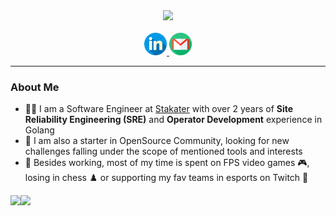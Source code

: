 <div id="header" align="center">
  <img src="https://media.giphy.com/media/CrFLL3CnRpw5ddlBMm/giphy.gif" width="200"/>
</div>

<div id="badges" style="margin:0 auto;" align="center">

  <div style="width:100%;">
    <img src="https://komarev.com/ghpvc/?username=MuneebAijaz&style=flat-square&color=blue" alt="" style="width:120px;"/>
  </div>
  <div style="width:100%;">
  <a href="https://www.linkedin.com/in/muneeb-aijaz/">
    <img src="./images/linkedin.png" alt="LinkedIn Badge" style="width:36px;height:36px;"/>
  </a>
  <a href="mailto:muneebaijaz11@gmail.com">
    <img src="./images/email.png" alt="Youtube Badge" style="width:36px;height:36px;"/>
  </a>
  </div>

</div>

---

### About Me

- :man_technologist: I am a Software Engineer at [Stakater](https://www.stakater.com) with over 2 years of **Site Reliability Engineering (SRE)** and **Operator Development** experience in Golang
- :hatched_chick: I am also a starter in OpenSource Community, looking for new challenges falling under the scope of mentioned tools and interests
- :no_mobile_phones: Besides working, most of my time is spent on FPS video games :video_game:, losing in chess :chess_pawn: or supporting my fav teams in esports on Twitch :space_invader:


<div style="width:100%;">
  <a href="https://github.com/anuraghazra/github-readme-stats">
    <img height=188px style="float:left;" src="https://github-readme-streak-stats.herokuapp.com?user=MuneebAijaz&theme=swift&hide_border=true&exclude_days=Sun%2CSat" />
  </a>

  <a href="https://github.com/anuraghazra/convoychat">
    <img height=188px style="float:left;" src="https://github-readme-stats.vercel.app/api/top-langs?username=MuneebAijaz&theme=swift&layout=compact&langs_count=8&card_width=320" />
  </a>
</div>
